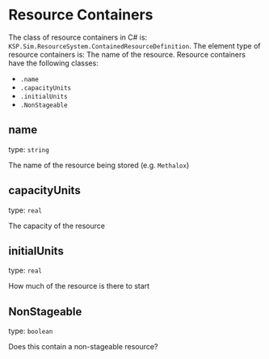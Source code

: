 # Resource Containers

The class of resource containers in C# is: `KSP.Sim.ResourceSystem.ContainedResourceDefinition`.
The element type of resource containers is: The name of the resource.
Resource containers have the following classes:
- `.name`
- `.capacityUnits`
- `.initialUnits`
- `.NonStageable`

## name

type: `string`

The name of the resource being stored (e.g. `Methalox`)

## capacityUnits

type: `real`

The capacity of the resource

## initialUnits

type: `real`

How much of the resource is there to start

## NonStageable

type: `boolean`

Does this contain a non-stageable resource?